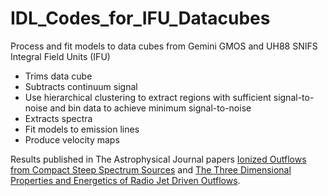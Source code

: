 # IDL_Codes_for_IFU_Datacubes
Process and fit models to data cubes from Gemini GMOS and UH88 SNIFS Integral Field Units (IFU)
- Trims data cube
- Subtracts continuum signal 
- Use hierarchical clustering to extract regions with sufficient signal-to-noise and bin data to achieve minimum signal-to-noise 
- Extracts spectra 
- Fit models to emission lines  
- Produce velocity maps

Results published in The Astrophysical Journal papers [Ionized Outflows from Compact Steep Spectrum Sources](https://arxiv.org/pdf/1306.5237.pdf) and [The Three Dimensional Properties and Energetics of Radio Jet Driven Outflows](https://arxiv.org/pdf/1406.5528.pdf).
